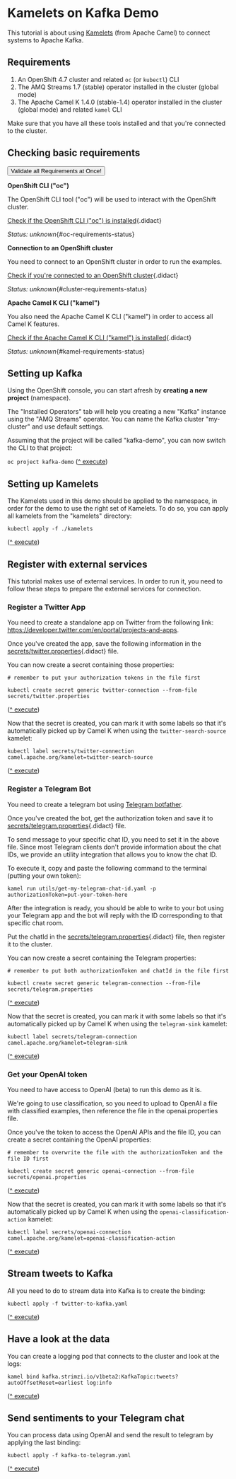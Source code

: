 # Kamelets on Kafka Demo

This tutorial is about using [Kamelets](https://camel.apache.org/camel-kamelets/latest/) (from Apache Camel) to connect systems to Apache Kafka.

## Requirements

1. An OpenShift 4.7 cluster and related `oc` (or `kubectl`) CLI
1. The AMQ Streams 1.7 (stable) operator installed in the cluster (global mode)
1. The Apache Camel K 1.4.0 (stable-1.4) operator installed in the cluster (global mode) and related `kamel` CLI

Make sure that you have all these tools installed and that you're connected to the cluster.

## Checking basic requirements

<a href='didact://?commandId=vscode.didact.validateAllRequirements' title='Validate all requirements!'><button>Validate all Requirements at Once!</button></a>

**OpenShift CLI ("oc")**

The OpenShift CLI tool ("oc") will be used to interact with the OpenShift cluster.

[Check if the OpenShift CLI ("oc") is installed](didact://?commandId=vscode.didact.cliCommandSuccessful&text=oc-requirements-status$$oc%20help&completion=Checked%20oc%20tool%20availability "Tests to see if `oc help` returns a 0 return code"){.didact}

*Status: unknown*{#oc-requirements-status}


**Connection to an OpenShift cluster**

You need to connect to an OpenShift cluster in order to run the examples.

[Check if you're connected to an OpenShift cluster](didact://?commandId=vscode.didact.requirementCheck&text=cluster-requirements-status$$oc%20get%20project$$NAME&completion=OpenShift%20is%20connected. "Tests to see if `kamel version` returns a result"){.didact}

*Status: unknown*{#cluster-requirements-status}

**Apache Camel K CLI ("kamel")**

You also need the Apache Camel K CLI ("kamel") in order to 
access all Camel K features.

[Check if the Apache Camel K CLI ("kamel") is installed](didact://?commandId=vscode.didact.requirementCheck&text=kamel-requirements-status$$kamel%20version$$Camel%20K%20Client&completion=Apache%20Camel%20K%20CLI%20is%20available%20on%20this%20system. "Tests to see if `kamel version` returns a result"){.didact}

*Status: unknown*{#kamel-requirements-status}

## Setting up Kafka

Using the OpenShift console, you can start afresh by **creating a new project** (namespace).

The "Installed Operators" tab will help you creating a new "Kafka" instance using the "AMQ Streams" operator. You can name the Kafka cluster "my-cluster" and use default settings.

Assuming that the project will be called "kafka-demo", you can now switch the CLI to that project:

`oc project kafka-demo` ([^ execute](didact://?commandId=vscode.didact.sendNamedTerminalAString&text=newTerminal$$oc%20project%20kafka-demo))

## Setting up Kamelets

The Kamelets used in this demo should be applied to the namespace, in order for the demo to use the right set of Kamelets.
To do so, you can apply all kamelets from the "kamelets" directory:

```
kubectl apply -f ./kamelets
```
([^ execute](didact://?commandId=vscode.didact.sendNamedTerminalAString&text=newTerminal$$kubectl%20apply%20-f%20./kamelets))

## Register with external services

This tutorial makes use of external services. In order to run it, you need to follow these steps to prepare the external services for connection.

### Register a Twitter App

You need to create a standalone app on Twitter from the following link: https://developer.twitter.com/en/portal/projects-and-apps.

Once you've created the app, save the following information in the [secrets/twitter.properties](didact://?commandId=vscode.openFolder&projectFilePath=secrets/twitter.properties&completion=File%20opened "Opens the file"){.didact} file.

You can now create a secret containing those properties:

```
# remember to put your authorization tokens in the file first

kubectl create secret generic twitter-connection --from-file secrets/twitter.properties
```
([^ execute](didact://?commandId=vscode.didact.sendNamedTerminalAString&text=newTerminal$$kubectl%20create%20secret%20generic%20twitter-connection%20--from-file%20secrets/twitter.properties))


Now that the secret is created, you can mark it with some labels so that it's automatically picked up by Camel K when using the `twitter-search-source` kamelet:

```
kubectl label secrets/twitter-connection camel.apache.org/kamelet=twitter-search-source
```
([^ execute](didact://?commandId=vscode.didact.sendNamedTerminalAString&text=newTerminal$$kubectl%20label%20secrets/twitter-connection%20camel.apache.org/kamelet=twitter-search-source))


### Register a Telegram Bot

You need to create a telegram bot using [Telegram botfather](https://core.telegram.org/bots).

Once you've created the bot, get the authorization token and save it to [secrets/telegram.properties](didact://?commandId=vscode.openFolder&projectFilePath=secrets/telegram.properties&completion=File%20opened "Opens the file"){.didact} file.

To send message to your specific chat ID, you need to set it in the above file. Since most Telegram clients don't provide information about the chat IDs, we provide an
utility integration that allows you to know the chat ID.

To execute it, copy and paste the following command to the terminal (putting your own token):

```
kamel run utils/get-my-telegram-chat-id.yaml -p authorizationToken=put-your-token-here
```

After the integration is ready, you should be able to write to your bot using your Telegram app and the bot will reply with the ID corresponding to that specific chat room.

Put the chatId in the [secrets/telegram.properties](didact://?commandId=vscode.openFolder&projectFilePath=secrets/telegram.properties&completion=File%20opened "Opens the file"){.didact} file, then register it to the cluster.

You can now create a secret containing the Telegram properties:

```
# remember to put both authorizationToken and chatId in the file first

kubectl create secret generic telegram-connection --from-file secrets/telegram.properties
```
([^ execute](didact://?commandId=vscode.didact.sendNamedTerminalAString&text=newTerminal$$kubectl%20create%20secret%20generic%20telegram-connection%20--from-file%20secrets/telegram.properties))


Now that the secret is created, you can mark it with some labels so that it's automatically picked up by Camel K when using the `telegram-sink` kamelet:

```
kubectl label secrets/telegram-connection camel.apache.org/kamelet=telegram-sink
```
([^ execute](didact://?commandId=vscode.didact.sendNamedTerminalAString&text=newTerminal$$kubectl%20label%20secrets/telegram-connection%20camel.apache.org/kamelet=telegram-sink))

### Get your OpenAI token

You need to have access to OpenAI (beta) to run this demo as it is.

We're going to use classification, so you need to upload to OpenAI a file with classified examples, then reference the file in the openai.properties file.

Once you've the token to access the OpenAI APIs and the file ID, you can create a secret containing the OpenAI properties:

```
# remember to overwrite the file with the authorizationToken and the file ID first

kubectl create secret generic openai-connection --from-file secrets/openai.properties
```
([^ execute](didact://?commandId=vscode.didact.sendNamedTerminalAString&text=newTerminal$$kubectl%20create%20secret%20generic%20openai-connection%20--from-file%20secrets/openai.properties))


Now that the secret is created, you can mark it with some labels so that it's automatically picked up by Camel K when using the `openai-classification-action` kamelet:

```
kubectl label secrets/openai-connection camel.apache.org/kamelet=openai-classification-action
```
([^ execute](didact://?commandId=vscode.didact.sendNamedTerminalAString&text=newTerminal$$kubectl%20label%20secrets/openai-connection%20camel.apache.org/kamelet=openai-classification-action))

## Stream tweets to Kafka

All you need to do to stream data into Kafka is to create the binding:

```
kubectl apply -f twitter-to-kafka.yaml
```
([^ execute](didact://?commandId=vscode.didact.sendNamedTerminalAString&text=newTerminal$$kubectl%20apply%20-f%20twitter-to-kafka.yaml))

## Have a look at the data

You can create a logging pod that connects to the cluster and look at the logs:

```
kamel bind kafka.strimzi.io/v1beta2:KafkaTopic:tweets?autoOffsetReset=earliest log:info
```
([^ execute](didact://?commandId=vscode.didact.sendNamedTerminalAString&text=newTerminal$$kamel%20bind%20kafka.strimzi.io/v1beta2:KafkaTopic:tweets?autoOffsetReset=earliest%20log:info))

## Send sentiments to your Telegram chat

You can process data using OpenAI and send the result to telegram by applying the last binding:

```
kubectl apply -f kafka-to-telegram.yaml
```
([^ execute](didact://?commandId=vscode.didact.sendNamedTerminalAString&text=newTerminal$$kubectl%20apply%20-f%20kafka-to-telegram.yaml))

